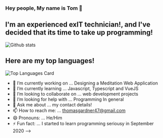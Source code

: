### Hey people, My name is Tom 👋


## I'm an experienced exIT technician!, and I've decided that its time to take up programming!
![Github stats](https://github-readme-stats.vercel.app/api?username=thomasgardner4PU&theme=highcontrast&show_icons=true&count_private=true)

## Here are my top languages!
![Top Languages Card](https://github-readme-stats.vercel.app/api/top-langs/?username=thomasgardner4PU&layout=compact)


- 🔭 I’m currently working on ... Designing a Meditation Web Application
- 🌱 I’m currently learning ... Javascript, Typescript and VueJS
- 👯 I’m looking to collaborate on ... web development projects
- 🤔 I’m looking for help with ... Programming In general
- 💬 Ask me about ... my contact details!
- 📫 How to reach me: ... thomasgardner47@gmail.com
- 😄 Pronouns: ... He/Him
- ⚡ Fun fact: ... I started to learn programming seriousy in September 2020
-->

